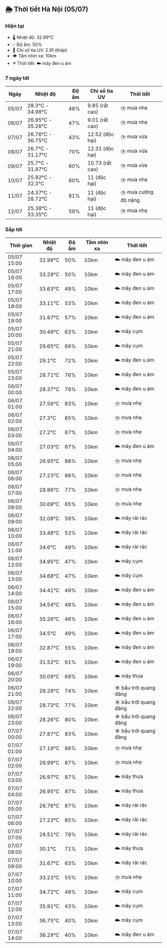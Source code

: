 ## 🌦️ Thời tiết Hà Nội (05/07)

### Hiện tại

- 🌡️ Nhiệt độ: 32.99℃
- 💦 Độ ẩm: 50%
- 🌟 Chỉ số tia UV: 2.91 (thấp)
- 👁️ Tầm nhìn xa: 10km
- ☂️ Thời tiết: ☁️ mây đen u ám

### 7 ngày tới

| Ngày | Nhiệt độ | Độ ẩm | Chỉ số tia UV | Thời tiết |
| --- | --- | --- | --- | --- |
| 05/07 | 28.3℃ - 34.98℃ | 48% | 9.85 (rất cao) | ⛈️ mưa nhẹ |
| 06/07 | 26.95℃ - 35.26℃ | 47% | 9.01 (rất cao) | ⛈️ mưa nhẹ |
| 07/07 | 26.76℃ - 36.75℃ | 43% | 12.52 (độc hại) | ⛈️ mưa vừa |
| 08/07 | 26.7℃ - 31.17℃ | 70% | 12.31 (độc hại) | ⛈️ mưa vừa |
| 09/07 | 25.7℃ - 31.97℃ | 60% | 10.73 (rất cao) | ⛈️ mưa vừa |
| 10/07 | 25.92℃ - 32.3℃ | 60% | 11 (độc hại) | ⛈️ mưa nhẹ |
| 11/07 | 24.37℃ - 28.72℃ | 81% | 11 (độc hại) | ⛈️ mưa cường độ nặng |
| 12/07 | 25.38℃ - 33.35℃ | 59% | 11 (độc hại) | ⛈️ mưa nhẹ |

### Sắp tới

| Thời gian | Nhiệt độ | Độ ẩm | Tầm nhìn xa | Thời tiết |
| --- | --- | --- | --- | --- |
| 05/07 15:00 | 32.99℃ | 50% | 10km | ☁️ mây đen u ám |
| 05/07 16:00 | 33.29℃ | 50% | 10km | ☁️ mây đen u ám |
| 05/07 17:00 | 33.63℃ | 49% | 10km | ☁️ mây đen u ám |
| 05/07 18:00 | 33.11℃ | 53% | 10km | ☁️ mây đen u ám |
| 05/07 19:00 | 31.87℃ | 57% | 10km | ☁️ mây đen u ám |
| 05/07 20:00 | 30.49℃ | 63% | 10km | ☁️ mây cụm |
| 05/07 21:00 | 29.65℃ | 68% | 10km | ☁️ mây cụm |
| 05/07 22:00 | 29.1℃ | 72% | 10km | ☁️ mây đen u ám |
| 05/07 23:00 | 28.71℃ | 76% | 10km | ☁️ mây đen u ám |
| 06/07 00:00 | 28.37℃ | 78% | 10km | ☁️ mây đen u ám |
| 06/07 01:00 | 27.56℃ | 83% | 10km | ⛈️ mưa nhẹ |
| 06/07 02:00 | 27.3℃ | 85% | 10km | ⛈️ mưa nhẹ |
| 06/07 03:00 | 27.2℃ | 87% | 10km | ⛈️ mưa nhẹ |
| 06/07 04:00 | 27.03℃ | 87% | 10km | ☁️ mây đen u ám |
| 06/07 05:00 | 26.95℃ | 88% | 10km | ⛈️ mưa nhẹ |
| 06/07 06:00 | 27.23℃ | 86% | 10km | ⛈️ mưa nhẹ |
| 06/07 07:00 | 28.86℃ | 77% | 10km | ⛈️ mưa nhẹ |
| 06/07 08:00 | 30.69℃ | 65% | 10km | ⛈️ mưa nhẹ |
| 06/07 09:00 | 32.08℃ | 59% | 10km | ☁️ mây rải rác |
| 06/07 10:00 | 33.48℃ | 53% | 10km | ☁️ mây rải rác |
| 06/07 11:00 | 34.6℃ | 49% | 10km | ☁️ mây rải rác |
| 06/07 12:00 | 34.95℃ | 47% | 10km | ☁️ mây cụm |
| 06/07 13:00 | 34.68℃ | 47% | 10km | ☁️ mây cụm |
| 06/07 14:00 | 34.41℃ | 49% | 10km | ☁️ mây đen u ám |
| 06/07 15:00 | 34.54℃ | 48% | 10km | ☁️ mây đen u ám |
| 06/07 16:00 | 35.26℃ | 46% | 10km | ☁️ mây đen u ám |
| 06/07 17:00 | 34.5℃ | 49% | 10km | ☁️ mây đen u ám |
| 06/07 18:00 | 32.87℃ | 55% | 10km | ☁️ mây đen u ám |
| 06/07 19:00 | 31.52℃ | 61% | 10km | ☁️ mây đen u ám |
| 06/07 20:00 | 30.09℃ | 69% | 10km | ☁️ mây thưa |
| 06/07 21:00 | 29.28℃ | 74% | 10km | ☀️ bầu trời quang đãng |
| 06/07 22:00 | 28.73℃ | 77% | 10km | ☀️ bầu trời quang đãng |
| 06/07 23:00 | 28.26℃ | 80% | 10km | ☀️ bầu trời quang đãng |
| 07/07 00:00 | 27.87℃ | 83% | 10km | ☀️ bầu trời quang đãng |
| 07/07 01:00 | 27.19℃ | 86% | 10km | ⛈️ mưa nhẹ |
| 07/07 02:00 | 26.99℃ | 87% | 10km | ⛈️ mưa nhẹ |
| 07/07 03:00 | 26.97℃ | 87% | 10km | ☁️ mây thưa |
| 07/07 04:00 | 26.95℃ | 87% | 10km | ☁️ mây thưa |
| 07/07 05:00 | 26.76℃ | 87% | 10km | ☁️ mây rải rác |
| 07/07 06:00 | 27.23℃ | 85% | 10km | ☁️ mây rải rác |
| 07/07 07:00 | 28.51℃ | 79% | 10km | ☁️ mây rải rác |
| 07/07 08:00 | 30.1℃ | 71% | 10km | ☁️ mây thưa |
| 07/07 09:00 | 31.67℃ | 63% | 10km | ☁️ mây rải rác |
| 07/07 10:00 | 33.23℃ | 55% | 10km | ⛈️ mưa nhẹ |
| 07/07 11:00 | 34.72℃ | 48% | 10km | ☁️ mây cụm |
| 07/07 12:00 | 35.91℃ | 43% | 10km | ☁️ mây cụm |
| 07/07 13:00 | 36.75℃ | 40% | 10km | ☁️ mây cụm |
| 07/07 14:00 | 36.29℃ | 40% | 10km | ☁️ mây đen u ám |
